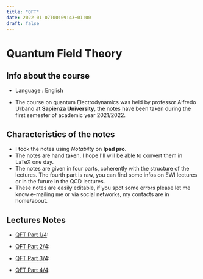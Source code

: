 ```yaml
---
title: "QFT"
date: 2022-01-07T00:09:43+01:00
draft: false
---
```



# Quantum Field Theory

## Info about the course

* Language : English

* The course on quantum Electrodynamics was held by professor Alfredo Urbano at **Sapienza University**, the notes have been taken during the first semester of academic year 2021/2022.

## Characteristics of the notes

- I took the notes using _Notabilty_ on **Ipad pro**.
- The notes are hand taken, I hope I'll will be able to convert them in LaTeX one day.
- The notes are given in four parts, coherently with the structure of the lectures. The fourth part is raw, you can find some infos on EWI lectures or in the furure in the QCD lectures.
- These notes are easily editable, if you spot some errors please let me know e-mailing me or via social networks, my contacts are in home/about. 


## Lectures Notes

* [QFT Part 1/4](https://drive.google.com/file/d/1w02VF1ZzyqLo6d-Dr9AwEHow-POzJSmB/view?usp=sharing):

* [QFT Part 2/4](https://drive.google.com/file/d/15mxGu2KeMwFppjVs7lnzmiCfUcYSajy0/view?usp=sharing):

* [QFT Part 3/4](https://drive.google.com/file/d/1M3UbJ4rvYm2rAmDqhtdoPwgVyLujGooH/view?usp=sharing):

* [QFT Part 4/4](https://drive.google.com/file/d/1S3ozlfBCvSZz_Nl7EZuI2UYXFhSMSy0g/view?usp=sharing):